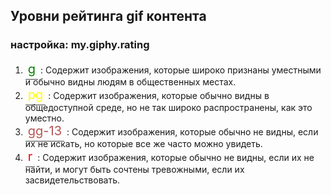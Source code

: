 <h2>Уровни рейтинга gif контента</h2>
<h3>настройка: my.giphy.rating</h3>
<ul style="list-style-type: decimal">
    <li><span style="color: green">g</span> : Содержит изображения, которые широко признаны уместными и обычно видны людям в общественных местах.</li>
    <li><span style="color: yellow">pg</span> : Содержит изображения, которые обычно видны в общедоступной среде, но не так широко распространены, как это уместно.</li>
    <li><span style="color: #b75252">gg-13</span> : Содержит изображения, которые обычно не видны, если их не искать, но которые все же часто можно увидеть.</li>
    <li><span style="color: #ff0000">r</span> : Содержит изображения, которые обычно не видны, если их не найти, и могут быть сочтены тревожными, если их засвидетельствовать.</li>
</ul>
<style>
    li span{
        font-size: 20px;
        border-bottom: 1px solid #423e3e;
        padding:4px;
    }
</style>